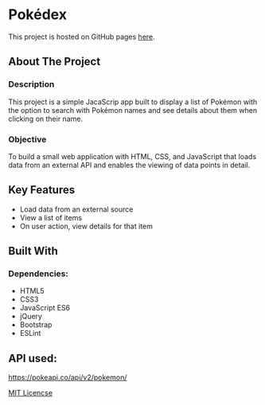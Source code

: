 # Pokédex
This project is hosted on GitHub pages [here]().
## About The Project
### Description
This project is a simple JacaScrip app built to display a list of Pokémon with the option to search with Pokémon names and see details about them when clicking on their name. 
### Objective
To build a small web application with HTML, CSS, and JavaScript that loads data from an external API and enables the viewing of data points in detail.
## Key Features
* Load data from an external source
* View a list of items
* On user action, view details for that item
## Built With
### Dependencies: 
* HTML5
* CSS3
* JavaScript ES6
* jQuery
* Bootstrap 
* ESLint

## API used:
https://pokeapi.co/api/v2/pokemon/

[MIT Licencse](https://github.com/ClaraPapaya/First-JS-app/blob/main/LICENSE)

